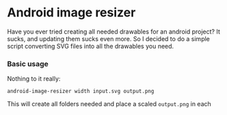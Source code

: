 # Android image resizer

Have you ever tried creating all needed drawables for an android project? It sucks, and updating them sucks even more. So I decided to do a simple script converting SVG files into all the drawables you need.

### Basic usage
Nothing to it really:

`android-image-resizer width input.svg output.png`

This will create all folders needed and place a scaled `output.png` in each

